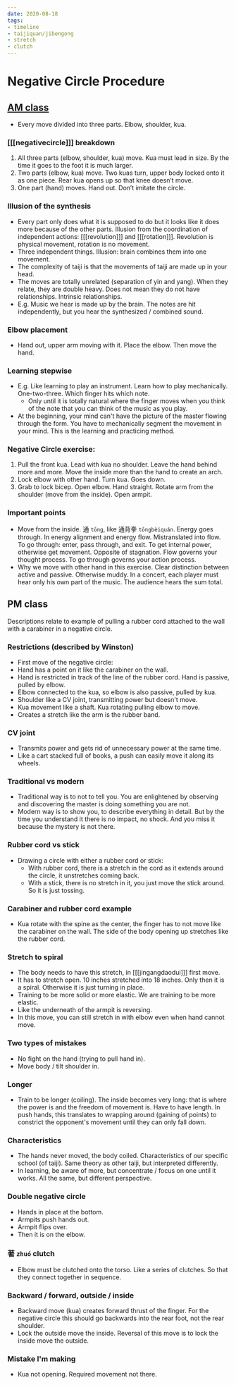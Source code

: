 ```yaml
---
date: 2020-08-18
tags:
- timeline
- taijiquan/jibengong
- stretch
- clutch
---
```


# Negative Circle Procedure

## [AM class](http://practicalmethod.com/2020/08/chen-zhonghua-practical-method-online-lesson-morning-of-august-18-2020-online-video-purchase/)
* Every move divided into three parts.  Elbow, shoulder, kua.

### [[[negativecircle]]] breakdown
1. All three parts (elbow, shoulder, kua) move. Kua must lead in size. By the time it goes to the foot it is much larger.
2. Two parts (elbow, kua) move. Two kuas turn, upper body locked onto it as one piece. Rear kua opens up so that knee doesn’t move.
3. One part (hand) moves. Hand out. Don’t imitate the circle.

### Illusion of the synthesis
* Every part only does what it is supposed to do but it looks like it does more because of the other parts.  Illusion from the coordination of independent actions:  [[[revolution]]] and [[[rotation]]].  Revolution is physical movement, rotation is no movement.
* Three independent things.  Illusion: brain combines them into one movement.
* The complexity of taiji is that the movements of taiji are made up in your head.
* The moves are totally unrelated (separation of yin and yang).  When they relate, they are double heavy.  Does not mean they do not have relationships.  Intrinsic relationships.
* E.g. Music we hear is made up by the brain.  The notes are hit independently, but you hear the synthesized / combined sound.

### Elbow placement
* Hand out, upper arm moving with it.  Place the elbow.  Then move the hand.

### Learning stepwise
* E.g. Like learning to play an instrument.  Learn how to play mechanically.  One-two-three.  Which finger hits which note.
  * Only until it is totally natural where the finger moves when you think of the note that you can think of the music as you play.
* At the beginning, your mind can't have the picture of the master flowing through the form.  You have to mechanically segment the movement in your mind.  This is the learning and practicing method.

### Negative Circle exercise:
1. Pull the front kua.  Lead with kua no shoulder.  Leave the hand behind more and more.  Move the inside more than the hand to create an arch.
2. Lock elbow with other hand.  Turn kua.  Goes down.
3. Grab to lock bicep.  Open elbow.  Hand straight.  Rotate arm from the shoulder (move from the inside).  Open armpit.

### Important points
* Move from the inside.  通 `tōng`, like 通背拳 `tōngbèiquán`.  Energy goes through.  In energy alignment and energy flow.  Mistranslated into flow.  To go through: enter, pass through, and exit.  To get internal power, otherwise get movement.  Opposite of stagnation.  Flow governs your thought process.  To go through governs your action process.
* Why we move with other hand in this exercise.  Clear distinction between active and passive.  Otherwise muddy.  In a concert, each player must hear only his own part of the music.  The audience hears the sum total.

## PM class

Descriptions relate to example of pulling a rubber cord attached to the wall with a carabiner in a negative circle.

### Restrictions (described by Winston)
* First move of the negative circle:
* Hand has a point on it like the carabiner on the wall.
* Hand is restricted in track of the line of the rubber cord.  Hand is passive, pulled by elbow.
* Elbow connected to the kua, so elbow is also passive, pulled by kua.
* Shoulder like a CV joint, transmitting power but doesn't move.
* Kua movement like a shaft.  Kua rotating pulling elbow to move.
* Creates a stretch like the arm is the rubber band.

### CV joint
* Transmits power and gets rid of unnecessary power at the same time.
* Like a cart stacked full of books, a push can easily move it along its wheels.

### Traditional vs modern
* Traditional way is to not to tell you.  You are enlightened by observing and discovering the master is doing something you are not.
* Modern way is to show you, to describe everything in detail.  But by the time you understand it there is no impact, no shock.  And you miss it because the mystery is not there.

### Rubber cord vs stick
* Drawing a circle with either a rubber cord or stick:
  * With rubber cord, there is a stretch in the cord as it extends around the circle, it unstretches coming back.
  * With a stick, there is no stretch in it, you just move the stick around.  So it is just tossing.

### Carabiner and rubber cord example
* Kua rotate with the spine as the center, the finger has to not move like the carabiner on the wall.  The side of the body opening up stretches like the rubber cord.

### Stretch to spiral
* The body needs to have this stretch, in [[[jingangdaodui]]] first move.
* It has to stretch open.  10 inches stretched into 18 inches.  Only then it is a spiral.  Otherwise it is just turning in place.
* Training to be more solid or more elastic.  We are training to be more elastic.
* Like the underneath of the armpit is reversing.
* In this move, you can still stretch in with elbow even when hand cannot move.

### Two types of mistakes
* No fight on the hand (trying to pull hand in).
* Move body / tilt shoulder in.

### Longer 
* Train to be longer (coiling).  The inside becomes very long: that is where the power is and the freedom of movement is.  Have to have length.  In push hands, this translates to wrapping around (gaining of points) to constrict the opponent's movement until they can only fall down.

### Characteristics
* The hands never moved, the body coiled.  Characteristics of our specific school (of taiji).  Same theory as other taiji, but interpreted differently.
* In learning, be aware of more, but concentrate / focus on one until it works.  All the same, but different perspective.

### Double negative circle
* Hands in place at the bottom.
* Armpits push hands out.
* Armpit flips over.
* Then it is on the elbow.

### 著 `zhuó` clutch 
* Elbow must be clutched onto the torso.  Like a series of clutches.  So that they connect together in sequence.

### Backward / forward, outside / inside
* Backward move (kua) creates forward thrust of the finger.  For the negative circle this should go backwards into the rear foot, not the rear shoulder.
* Lock the outside move the inside.  Reversal of this move is to lock the inside move the outside.

### Mistake I'm making
* Kua not opening.  Required movement not there.
